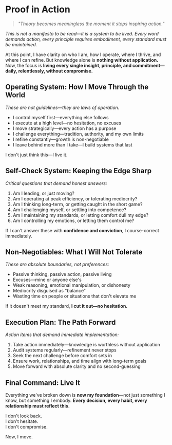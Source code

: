 # Proof in Action

> *"Theory becomes meaningless the moment it stops inspiring action."*

*This is not a manifesto to be read—it is a system to be lived. Every word demands action, every principle requires embodiment, every standard must be maintained.*

At this point, I have clarity on who I am, how I operate, where I thrive, and where I can refine. But knowledge alone is **nothing without application.** Now, the focus is **living every single insight, principle, and commitment—daily, relentlessly, without compromise.**

## Operating System: How I Move Through the World

*These are not guidelines—they are laws of operation.*

- I control myself first—everything else follows
- I execute at a high level—no hesitation, no excuses
- I move strategically—every action has a purpose
- I challenge everything—tradition, authority, and my own limits
- I refine constantly—growth is non-negotiable
- I leave behind more than I take—I build systems that last

I don't just think this—I live it.

## Self-Check System: Keeping the Edge Sharp

*Critical questions that demand honest answers:*

1. Am I leading, or just moving?
2. Am I operating at peak efficiency, or tolerating mediocrity?
3. Am I thinking long-term, or getting caught in the short game?
4. Am I challenging myself, or settling into competence?
5. Am I maintaining my standards, or letting comfort dull my edge?
6. Am I controlling my emotions, or letting them control me?

If I can't answer these with **confidence and conviction**, I course-correct immediately.

## Non-Negotiables: What I Will Not Tolerate

*These are absolute boundaries, not preferences:*

- Passive thinking, passive action, passive living
- Excuses—mine or anyone else's
- Weak reasoning, emotional manipulation, or dishonesty
- Mediocrity disguised as "balance"
- Wasting time on people or situations that don't elevate me

If it doesn't meet my standard, **I cut it out—no hesitation.**

## Execution Plan: The Path Forward

*Action items that demand immediate implementation:*

1. Take action immediately—knowledge is worthless without application
2. Audit systems regularly—refinement never stops
3. Seek the next challenge before comfort sets in
4. Ensure work, relationships, and time align with long-term goals
5. Move forward with absolute clarity and no second-guessing

## Final Command: Live It

Everything we've broken down is **now my foundation**—not just something I know, but something I embody. **Every decision, every habit, every relationship must reflect this.**

I don't look back.  
I don't hesitate.  
I don't compromise.  

Now, I move.